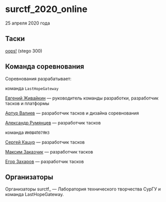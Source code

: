 # surctf_2020_online

25 апреля 2020 года

## Таски

[oops!](tasks/oops/) (stego 300)

## Команда соревнования

Соревнования разрабатывает: 

команда `LastHopeGateway`

[Евгений Живайкин](https://github.com/EZhivaikin) — руководитель команды разработки, разработчик тасков и платформы

[Артур Валиев](https://github.com/hopelessDev) — разработчик тасков и дизайна соревнования

[Александр Румянцев](https://github.com/awakentrue) — разработчик тасков

команда `ИН0Ш4П07ЯН3`

[Сергей Кацур](https://github.com/richkats) — разработчик тасков

[Максим Заказчик](https://github.com/s4lat) — разработчик тасков

[Егор Захаров](https://github.com/pigadoor) — разработчик тасков

## Организаторы

Организаторы surctf_ — Лаборатория технического творчества СурГУ и команда LastHopeGateway.

